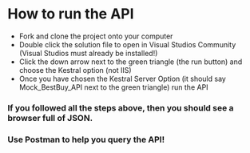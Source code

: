 # How to run the API

- Fork and clone the project onto your computer
- Double click the solution file to open in Visual Studios Community (Visual Studios must already be installed!)
- Click the down arrow next to the green triangle (the run button) and choose the Kestral option (not IIS)
- Once you have chosen the Kestral Server Option (it should say Mock_BestBuy_API next to the green triangle) run the API

### If you followed all the steps above, then you should see a browser full of JSON. 

### **Use Postman to help you query the API!**
